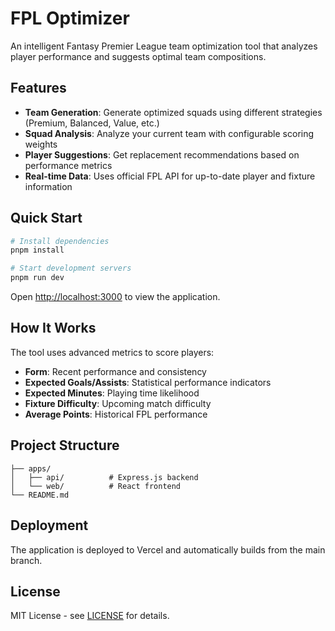 # FPL Optimizer

An intelligent Fantasy Premier League team optimization tool that analyzes player performance and suggests optimal team compositions.

## Features

- **Team Generation**: Generate optimized squads using different strategies (Premium, Balanced, Value, etc.)
- **Squad Analysis**: Analyze your current team with configurable scoring weights
- **Player Suggestions**: Get replacement recommendations based on performance metrics
- **Real-time Data**: Uses official FPL API for up-to-date player and fixture information

## Quick Start

```bash
# Install dependencies
pnpm install

# Start development servers
pnpm run dev
```

Open [http://localhost:3000](http://localhost:3000) to view the application.

## How It Works

The tool uses advanced metrics to score players:

- **Form**: Recent performance and consistency
- **Expected Goals/Assists**: Statistical performance indicators
- **Expected Minutes**: Playing time likelihood
- **Fixture Difficulty**: Upcoming match difficulty
- **Average Points**: Historical FPL performance

## Project Structure

```
├── apps/
│   ├── api/          # Express.js backend
│   └── web/          # React frontend
└── README.md
```

## Deployment

The application is deployed to Vercel and automatically builds from the main branch.

## License

MIT License - see [LICENSE](LICENSE) for details.